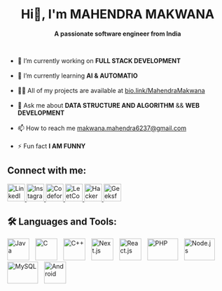 
<div align="center">
    <h1>Hi👋, I'm <strong>MAHENDRA MAKWANA</strong> </h1>
    <p><b>A passionate software engineer from India</b></p><br/>
  </div>
    <ul>
        <li>🎥 I’m currently working on <strong>FULL STACK DEVELOPMENT </strong></li><br/>
        <li>🌱 I’m currently learning <strong>AI & AUTOMATIO </strong></li><br/>
        <li>👨‍💻 All of my projects are available at <a href="https://mahendramakwana-portfolio.vercel.app/">bio.link/MahendraMakwana</a></li><br/>
        <li>💬 Ask me about <strong>DATA STRUCTURE AND ALGORITHM</strong> && <strong>WEB DEVELOPMENT</strong></li><br/>
        <li>📫 How to reach me <a href="mailto:makwana.mahendra6237@gmail.com">makwana.mahendra6237@gmail.com</a></li><br/>
        <li>⚡ Fun fact <strong>I AM FUNNY</strong></li>
    </ul>
  <b><h2>Connect with me:</h2></b>
<p >
  <a href="https://www.linkedin.com/in/makwana-mahendra-99a373260//" target="_blank">
    <img src="https://cdn.jsdelivr.net/gh/devicons/devicon/icons/linkedin/linkedin-original.svg" alt="LinkedIn" width="40" height="40"/>
  </a>
  <a href="https://www.instagram.com/makwana__6017/" target="_blank">
    <img src="https://upload.wikimedia.org/wikipedia/commons/a/a5/Instagram_icon.png" alt="Instagram" width="40" height="40"/>
  </a>
  <a href="#" target="_blank">
    <img src="https://codeforces.org/s/1621504420/images/codeforces-logo-with-telegram.png" alt="Codeforces" width="40" height="40"/>
  </a>
  <a href="#" target="_blank">
    <img src="https://upload.wikimedia.org/wikipedia/commons/1/19/LeetCode_logo_black.png" alt="LeetCode" width="40" height="40"/>
  </a>
  <a href="#" target="_blank">
    <img src="https://upload.wikimedia.org/wikipedia/commons/6/65/HackerRank_logo.png" alt="HackerRank" width="40" height="40"/>
  </a>
  <a href="#" target="_blank">
    <img src="https://upload.wikimedia.org/wikipedia/commons/4/43/GeeksforGeeks.svg" alt="GeeksforGeeks" width="40" height="40"/>
  </a>
</p>
<h2> 🛠️ Languages and Tools:</h2>

<p >
  <img src="https://upload.wikimedia.org/wikipedia/en/3/30/Java_programming_language_logo.svg" alt="Java" width="50" height="50" style="margin-right: 10px;" />
  <img src="https://upload.wikimedia.org/wikipedia/commons/1/18/C_Programming_Language.svg" alt="C" width="50" height="50" style="margin-right: 10px;" />
  <img src="https://upload.wikimedia.org/wikipedia/commons/1/18/ISO_C%2B%2B_Logo.svg" alt="C++" width="50" height="50" style="margin-right: 10px;" />
  <img src="https://upload.wikimedia.org/wikipedia/commons/6/69/Nextjs-logo.svg" alt="Next.js" width="50" height="50" style="margin-right: 10px;" />
  <img src="https://upload.wikimedia.org/wikipedia/commons/a/a7/React-icon.svg" alt="React.js" width="50" height="50" style="margin-right: 10px;" />
  <img src="https://upload.wikimedia.org/wikipedia/commons/2/27/PHP-logo.svg" alt="PHP" width="70" height="50" style="margin-right: 10px;" />
  <img src="https://upload.wikimedia.org/wikipedia/commons/d/d9/Node.js_logo.svg" alt="Node.js" width="70" height="50" style="margin-right: 10px;" />
  <img src="https://upload.wikimedia.org/wikipedia/commons/0/0a/MySQL_textlogo.svg" alt="MySQL" width="70" height="50" style="margin-right: 10px;" />
  <img src="https://upload.wikimedia.org/wikipedia/commons/d/d7/Android_robot.svg" alt="Android" width="50" height="50" style="margin-right: 10px;" />
</p>


   <!-- <h2>Connect with me:</h2>
    <p>
        <a href="https://www.linkedin.com/in/coder-krishna-nand-mishra/">LinkedIn</a> |
        <a href="https://www.instagram.com/krishnanand703/">Instagram</a> |
        <a href="https://codeforces.com/profile/krishnanand07">Codeforces</a> |
        <a href="https://leetcode.com/krishna07mishra/">LeetCode</a> |
        <a href="https://www.hackerrank.com/profile/krishnanandmish2">HackerRank</a> |
        <a href="https://auth.geeksforgeeks.org/user/krishnanande3gk">GeeksforGeeks</a>
    </p>


<!--  #👋 Hi, I’m Mahendra Makwana
  <div align="center"> <b>A passionate software engineer from India</b></div><br>
-👀 I’m interested in ...
-🔭 I’m currently working on <b>RESUME MAKER APPLICATION</b>
-🌱 I’m currently learning ...
- 💞️ I’m looking to collaborate on ...
- 📫 How to reach me ...
- 😄 Pronouns: ...
- ⚡ Fun fact: ...

<!---
mgmakwana07112003/mgmakwana07112003 is a ✨ special ✨ repository because its `README.md` (this file) appears on your GitHub profile.
You can click the Preview link to take a look at your changes.
--->
